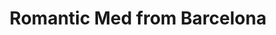 ---
category: luxury
title: Romantic Med from Barcelona
class: romantic-med-from-barcelona
cruiseline: Viking Cruises – Viking Sea
special-info: Flights, transfers, trips, drinks with meals plus * free WiFi & more
price: 1340
nights: 7
cruise-url: http://www.planetcruise.co.uk/viking-cruises/viking-sea/08-january-2017/103223?referrersiteid=970
---